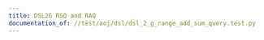 ```yaml
---
title: DSL2G RSQ and RAQ
documentation_of: //test/aoj/dsl/dsl_2_g_range_add_sum_query.test.py
---
```


